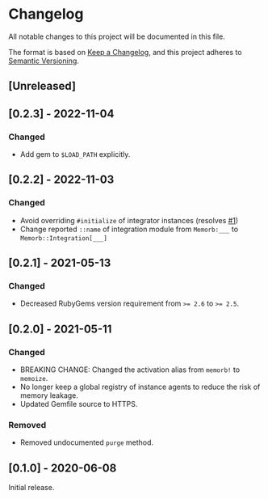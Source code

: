 # Changelog

All notable changes to this project will be documented in this file.

The format is based on [Keep a Changelog](https://keepachangelog.com/en/1.0.0/),
and this project adheres to [Semantic Versioning](https://semver.org/spec/v2.0.0.html).

## [Unreleased]

## [0.2.3] - 2022-11-04

### Changed

- Add gem to `$LOAD_PATH` explicitly.

## [0.2.2] - 2022-11-03

### Changed

- Avoid overriding `#initialize` of integrator instances (resolves [#1](https://github.com/pjrebsch/memorb/issues/1))
- Change reported `::name` of integration module from `Memorb:___` to `Memorb::Integration[___]`

## [0.2.1] - 2021-05-13

### Changed

- Decreased RubyGems version requirement from `>= 2.6` to `>= 2.5`.

## [0.2.0] - 2021-05-11

### Changed

- BREAKING CHANGE: Changed the activation alias from `memorb!` to `memoize`.
- No longer keep a global registry of instance agents to reduce the risk of memory leakage.
- Updated Gemfile source to HTTPS.

### Removed

- Removed undocumented `purge` method.

## [0.1.0] - 2020-06-08

Initial release.
